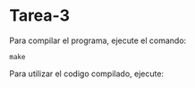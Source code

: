 # Tarea-3

Para compilar el programa, ejecute el comando:

    make

Para utilizar el codigo compilado, ejecute:
